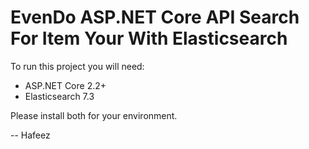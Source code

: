 # EvenDo ASP.NET Core API Search For Item Your With Elasticsearch


To run this project you will need:

- ASP.NET Core 2.2+
- Elasticsearch 7.3

Please install both for your environment.

-- Hafeez
